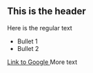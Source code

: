## This is the header
Here is the regular text
* Bullet 1
* Bullet 2

[Link to Google ](http://www.google.con)
More text
